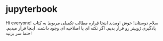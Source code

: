 # jupyterbook
Hi everyone!
سلام دوستان!
خوش اومدید
اینجا قراره مطالب تکمیلی مربوط به کتاب یادگیری ژوپیتر رو قرار بدیم.
اگر نکته ای یا اصلاحیه ای وجود داشت، اینجا قرار میدیم. حتما سر بزنید!

